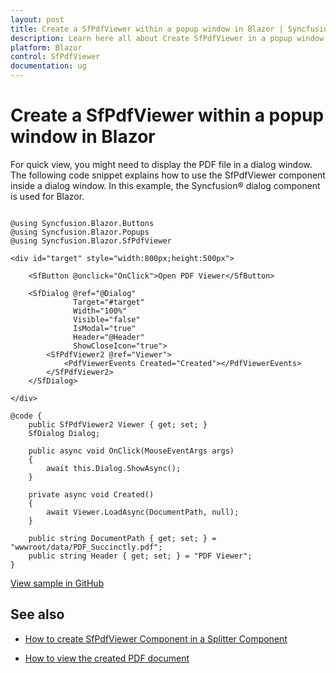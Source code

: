 ```yaml
---
layout: post
title: Create a SfPdfViewer within a popup window in Blazor | Syncfusion
description: Learn here all about Create SfPdfViewer in a popup window in Syncfusion Blazor SfPdfViewer component and more.
platform: Blazor
control: SfPdfViewer
documentation: ug
---
```


# Create a SfPdfViewer within a popup window in Blazor

For quick view, you might need to display the PDF file in a dialog window. The following code snippet explains how to use the SfPdfViewer component inside a dialog window. In this example, the Syncfusion&reg; dialog component is used for Blazor.

```cshtml

@using Syncfusion.Blazor.Buttons
@using Syncfusion.Blazor.Popups
@using Syncfusion.Blazor.SfPdfViewer

<div id="target" style="width:800px;height:500px">

    <SfButton @onclick="OnClick">Open PDF Viewer</SfButton>

    <SfDialog @ref="@Dialog"
              Target="#target"
              Width="100%"
              Visible="false"
              IsModal="true"
              Header="@Header"
              ShowCloseIcon="true">
        <SfPdfViewer2 @ref="Viewer">
            <PdfViewerEvents Created="Created"></PdfViewerEvents>
        </SfPdfViewer2>
    </SfDialog>

</div>

@code {
    public SfPdfViewer2 Viewer { get; set; }
    SfDialog Dialog;

    public async void OnClick(MouseEventArgs args)
    {
        await this.Dialog.ShowAsync();
    }

    private async void Created()
    {
        await Viewer.LoadAsync(DocumentPath, null);
    }

    public string DocumentPath { get; set; } = "wwwroot/data/PDF_Succinctly.pdf";
    public string Header { get; set; } = "PDF Viewer";
}

```

[View sample in GitHub](https://github.com/SyncfusionExamples/blazor-pdf-viewer-examples/tree/master/Common/PdfViewer%20in%20Popup%20window)

## See also

* [How to create SfPdfViewer Component in a Splitter Component](./create-sfpdfviewer-in-a-splitter-component)

* [How to view the created PDF document](./create-sfpdfviewer)